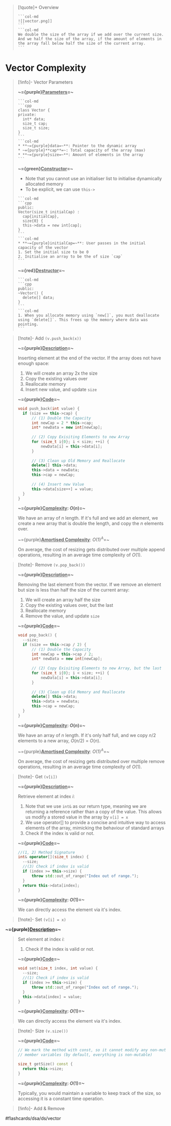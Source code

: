 > [!quote]+ Overview
>````col 
>```col-md 
> ![[vector.png]]
>``` 
>```col-md 
>We double the size of the array if we add over the current size. And we half the size of the array, if the amount of elements in the array fall below half the size of the current array.
>``` 
>```` 

# Vector Complexity

> [!info]- Vector Parameters
> <!-- Multiline -->
> **~={purple}<u>Parameters</u>=~**
> ````col
>```col-md
> ```cpp
> class Vector {
> private:
> 	int* data;
> 	size_t cap;
> 	size_t size;
> }
>```
>```col-md
>* **~={purple}data=~**: Pointer to the dynamic array
>* ~={purple}**cap**=~: Total capacity of the array (max)
>* **~={purple}size=~**: Amount of elements in the array
>```
>````
> **~={green}<u>Constructor</u>=~**
> * Note that you cannot use an initialiser list to initialise dynamically allocated memory
> * To be explicit, we can use `this->`
> ````col
>```col-md
> ```cpp
> public:
> Vector(size_t initialCap) :
> 	cap{initialCap},
> 	size{0} {
> 	this->data = new int[cap];
> }
>```
>```col-md
>* **~={purple}initialCap=~**: User passes in the initial capacity of the vector
>1. Set the initial size to be 0
>2. Initialise an array to be the of size `cap`
>```
>````
> **~={red}<u>Destructor</u>=~**
> ````col
>```col-md
> ```cpp
> public:
>~Vector() {
>	delete[] data;
>}
>```
>```col-md
>1. When you allocate memory using `new[]`, you must deallocate using `delete[]`. This frees up the memory where data was pointing.
>```
>````

> [!note]- Add `(v.push_back(x))`
> <!-- Multiline -->
> **~={purple}<u>Description</u>=~**
> 
> Inserting element at the end of the vector. If the array does not have enough space:
> 1. We will create an array 2x the size 
> 2. Copy the existing values over
> 3. Reallocate memory
> 4. Insert new value, and update `size`
>
>**~={purple}<u>Code</u>=~**
>
>```cpp
>void push_back(int value) {
>	if (size == this->cap) {
>		// (1) Double the Capacity
>		int newCap = 2 * this->cap;
>		int* newData = new int[newCap];
>		
>		// (2) Copy Exisiting Elements to new Array
>		for (size_t i{0}; i < size; ++i) {
>			newData[i] = this->data[i];
>		}
>		
>		// (3) Clean up Old Memory and Reallocate
>		delete[] this->data;
>		this->data = newData;
>		this->cap = newCap;
>		
>		// (4) Insert new Value
>		this->data[size++] = value;
>	}
>}
>```
>
> **~={purple}<u>Complexity</u>: $O(n)$=~**
> 
> We have an array of $n$ length. If it's full and we add an element, we create a new array that is double the length, and copy the $n$ elements over.
>
> ~={purple}<u>**Amortised Complexity**</u>: $O(1)^A$=~
> 
>On average, the cost of resizing gets distributed over multiple append operations, resulting in an average time complexity of $O(1)$.
>

> [!note]- Remove `(v.pop_back())`
> <!-- Multiline -->
> **~={purple}<u>Description</u>=~**
> 
> Removing the last element from the vector. If we remove an element but size is less than half the size of the current array:
> 1. We will create an array half the size 
> 2. Copy the existing values over, but the last
> 3. Reallocate memory
> 4. Remove the value, and update `size`
>
>**~={purple}<u>Code</u>=~**
>
>```cpp
>void pop_back() {
>	--size;
>	if (size == this->cap / 2) {
>		// (1) Double the Capacity
>		int newCap = this->cap / 2;
>		int* newData = new int[newCap];
>		
>		// (2) Copy Exisiting Elements to new Array, but the last
>		for (size_t i{0}; i < size; ++i) {
>			newData[i] = this->data[i];
>		}
>		
>		// (3) Clean up Old Memory and Reallocate
>		delete[] this->data;
>		this->data = newData;
>		this->cap = newCap;
>	}
>}
>```
>
> **~={purple}<u>Complexity</u>: $O(n)$=~**
> 
> We have an array of $n$ length. If it's only half full, and we copy $n/2$ elements to a new array, $O(n/2)$ = $O(n)$.
>
> ~={purple}<u>**Amortised Complexity**</u>: $O(1)^A$=~
> 
>On average, the cost of resizing gets distributed over multiple remove operations, resulting in an average time complexity of $O(1)$.

> [!note]- Get `(v[i])`
> <!-- Multiline -->
> **~={purple}<u>Description</u>=~**
> 
> Retrieve element at index $i$:
> 1. Note that we use `int&` as our return type, meaning we are returning a reference rather than a copy of the value. This allows us modify a stored value in the array by `v[i] = x`
> 2. We use operator[] to provide a concise and intuitive way to access elements of the array, mimicking the behaviour of standard arrays
> 3. Check if the index is valid or not.
>
>**~={purple}<u>Code</u>=~**
>
>```cpp
>//(1, 2) Method Signature
>int& operator[](size_t index) {
>	--size;
>	//(3) Check if index is valid
>	if (index >= this->size) {
>		throw std::out_of_range("Index out of range.");
>	}
>	return this->data[index];
>}
>```
>
> **~={purple}<u>Complexity</u>: $O(1)$=~**
> 
> We can directly access the element via it's index.

> [!note]- Set `(v[i] = x)`
> <!-- Multiline -->
 **~={purple}<u>Description</u>=~**
> 
> Set element at index $i$:
> 1. Check if the index is valid or not.
>
>**~={purple}<u>Code</u>=~**
>
>```cpp
>void set(size_t index, int value) {
>	--size;
>	//(1) Check if index is valid
>	if (index >= this->size) {
>		throw std::out_of_range("Index out of range.");
>	}
>	this->data[index] = value;
>}
>```
>
> **~={purple}<u>Complexity</u>: $O(1)$=~**
> 
> We can directly access the element via it's index.

> [!note]- Size `(v.size())`
> <!-- Multiline -->
> **~={purple}<u>Code</u>=~**
> 
> ```cpp
> // We mark the method with const, so it cannot modify any non-mutable 
> // member variables (by default, everything is non-mutable)
> 
> size_t getSize() const {
> 	return this->size;
> }
>```
> **~={purple}<u>Complexity</u>: $O(1)$=~**
> 
> Typically, you would maintain a variable to keep track of the size, so accessing it is a constant time operation.

> [!info]- Add & Remove
> <!-- Multiline -->

#flashcards/dsa/ds/vector